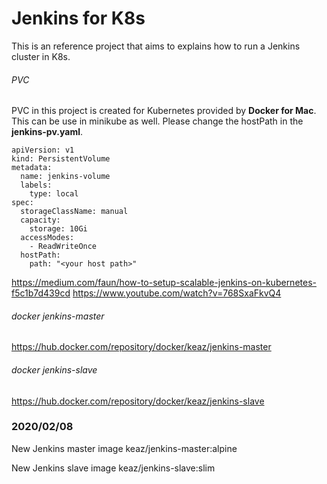 # Jenkins for K8s

This is an reference project that aims to explains how to run a Jenkins cluster in K8s.

###### PVC
PVC in this project is created for Kubernetes provided by **Docker for Mac**. This can be use in minikube as well. Please change the hostPath in the **jenkins-pv.yaml**.
```
apiVersion: v1
kind: PersistentVolume
metadata:
  name: jenkins-volume
  labels:
    type: local
spec:
  storageClassName: manual
  capacity:
    storage: 10Gi
  accessModes:
    - ReadWriteOnce
  hostPath:
    path: "<your host path>"
```

https://medium.com/faun/how-to-setup-scalable-jenkins-on-kubernetes-f5c1b7d439cd
https://www.youtube.com/watch?v=768SxaFkvQ4

###### docker jenkins-master 
https://hub.docker.com/repository/docker/keaz/jenkins-master

###### docker jenkins-slave 
https://hub.docker.com/repository/docker/keaz/jenkins-slave

### 2020/02/08
New Jenkins master image keaz/jenkins-master:alpine

New Jenkins slave image keaz/jenkins-slave:slim
